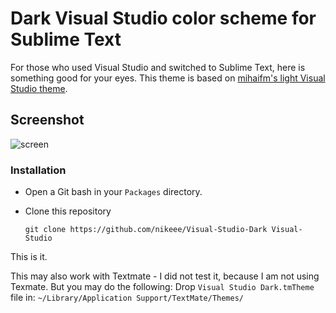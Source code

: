 Dark Visual Studio color scheme for Sublime Text
================================================

For those who used Visual Studio and switched to Sublime Text, here is something good for your eyes. This theme is based on [mihaifm's light Visual Studio theme](https://github.com/mihaifm/Visual-Studio.tmTheme).

## Screenshot
![screen](https://raw.github.com/nikeee/Visual-Studio-Dark.tmTheme/master/screenshot.png)


### Installation
- Open a Git bash in your <code>Packages</code> directory.
- Clone this repository

  ```Shell
  git clone https://github.com/nikeee/Visual-Studio-Dark Visual-Studio
  ```

This is it.


This may also work with Textmate - I did not test it, because I am not using Texmate. But you may do the following:
Drop `Visual Studio Dark.tmTheme` file in: `~/Library/Application Support/TextMate/Themes/`
